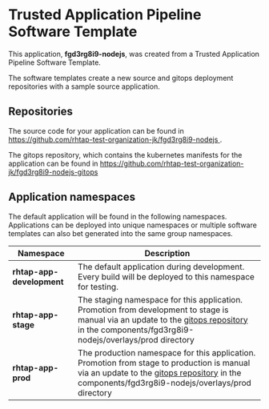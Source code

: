 # Trusted Application Pipeline Software Template

This application, **fgd3rg8i9-nodejs**, was created from a Trusted Application Pipeline Software Template.

The software templates create a new source and gitops deployment repositories with a sample source application. 

## Repositories

The source code for your application can be found in [https://github.com/rhtap-test-organization-jk/fgd3rg8i9-nodejs ](https://github.com/rhtap-test-organization-jk/fgd3rg8i9-nodejs ).
 
The gitops repository, which contains the kubernetes manifests for the application can be found in 
[https://github.com/rhtap-test-organization-jk/fgd3rg8i9-nodejs-gitops ](https://github.com/rhtap-test-organization-jk/fgd3rg8i9-nodejs-gitops ) 

## Application namespaces 

The default application will be found in the following namespaces. Applications can be deployed into unique namespaces or multiple software templates can also bet generated into the same group namespaces.  

|  Namespace   |  Description   |  
| -------- | -------- |   
| **rhtap-app-development** | The default application during development. Every build will be deployed to this namespace for testing. | 
| **rhtap-app-stage** | The staging namespace for this application. Promotion from development to stage is manual via an update to the [gitops repository](https://github.com/rhtap-test-organization-jk/fgd3rg8i9-nodejs-gitops ) in the components/fgd3rg8i9-nodejs/overlays/prod directory |  
| **rhtap-app-prod** | The production namespace for this application. Promotion from stage to production is manual via an update to the [gitops repository](https://github.com/rhtap-test-organization-jk/fgd3rg8i9-nodejs-gitops ) in the components/fgd3rg8i9-nodejs/overlays/prod directory | 